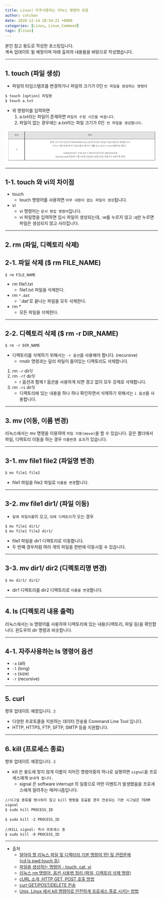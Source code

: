 ```yaml
---
title: Linux) 자주사용하는 리눅스 명령어 모음
author: cotchan 
date: 2020-12-14 18:54:21 +0800 
categories: [Linux, Linux_Command]
tags: [linux]
---
```



본인 참고 용도로 작성한 포스팅입니다.    
계속 업데이트 될 예정이며 아래 출처의 내용들을 바탕으로 작성했습니다.        


---


## 1. touch (파일 생성)

+ 파일의 타임스탬프를 변경하거나 파일의 크기가 0인 `빈 파일을 생성하는 명령어`

```terminal
$ touch [option] 파일명
$ touch a.txt
```

+ 위 명령어를 입력하면
    1. a.txt라는 파일이 존재하면 `파일의 수정 시간을 바꿉니다.`
    2. 파일이 없는 경우에는 a.txt라는 파일 크기가 0인` 빈 파일을 생성합니다.` 

![Desktop View](/assets/img/post/linux/2020-12-14-linux-touch.png)

---

## 1-1. touch 와 vi의 차이점

+ touch
    + touch 명령어를 사용하면 `아무 내용이 없는 파일이 생성`됩니다.
+ vi
    + vi 명령어는 `문서 편집 명령어`입니다. 
    + vi 파일명을 입력하면 임시 파일이 생성되는데, :w를 누르지 않고 :q만 누르면 파일은 생성되지 않고 사라집니다.


---

## 2. rm (파일, 디렉토리 삭제)

## 2-1. 파일 삭제 ($ rm FILE_NAME)

```terminal
$ rm FILE_NAME
```

+ rm file1.txt
	+ file1.txt 파일을 삭제한다.
+ rm `*.dat`
	+ '.dat'로 끝나는 파일을 모두 삭제한다.
+ rm *
	+ 모든 파일을 삭제한다.

---

## 2-2. 디렉토리 삭제 ($ rm -r DIR_NAME)

```terminal
$ rm -r DIR_NAME
```

+ 디렉토리를 삭제하기 위해서는 `-r 옵션`을 사용해야 합니다. (recursive)
    + rmdir 명령과는 달리 파일이 들어있는 디렉토리도 삭제합니다.

1. rm `-r` dir1/
2. rm `-rf` dir1/
    + r 옵션과 함께 f 옵션을 사용하게 되면 경고 없이 모두 강제로 삭제합니다.
3. rm `-ri` dir1/
    + 디렉토리에 있는 내용을 하나 하나 확인하면서 삭제하기 위해서는 `i 옵션`을 사용합니다.


---

## 3. mv (이동, 이름 변경)

리눅스에서는 mv 명령을 이용하여 `파일 이동(move)`을 할 수 있습니다. 같은 폴더에서 파일, 디렉토리 이동을 하는 경우 `이름변경 효과`가 있습니다.

---

## 3-1. mv file1 file2 (파일명 변경)

```terminal
$ mv file1 file2
```

+ file1 파일을 file2 파일로 `이름을 변경`합니다.

---

## 3-2. mv file1 dir1/ (파일 이동)

+ `앞에 파일이름`이 오고, `뒤에 디렉토리`가 오는 경우

```terminal
$ mv file1 dir1/
$ mv file1 file2 dir1/ 
```

+ file1 파일을 dir1 디렉토리로 이동합니다.
+ 두 번째 경우처럼 여러 개의 파일을 한번에 이동시킬 수 있습니다.


---

## 3-3. mv dir1/ dir2 (디렉토리명 변경)

```terminal
$ mv dir1/ dir2/
```

+ dir1 디렉토리를 dir2 디렉토리로 `이름을 변경`합니다.


---

## 4. ls (디렉토리 내용 출력)

리눅스에서는 ls 명령어를 사용하여 디렉토리에 있는 내용(디렉토리, 파일 등)을 확인합니다. 윈도우의 dir 명령과 비슷합니다.

---

## 4-1. 자주사용하는 ls 명령어 옵션

+ `-a` (all)
+ `-l` (long)
+ `-s` (size)
+ `-r` (recursive)


---

## 5. curl

향후 업데이트 예정입니다. :)    

+ 다양한 프로토콜을 지원하는 데이터 전송용 Command Line Tool 입니다.
+ HTTP, HTTPS, FTP, SFTP, SMTP 등을 지원합니다.

---

## 6. kill (프로세스 종료)

향후 업데이트 예정입니다. :)            

+ kill 은 용도에 맞지 않게 이름이 지어진 명령어중의 하나로 실행하면 `signal`을 프로세스에게 `보내게 됩니다.`
    + signal 은 software interrupt 의 일종으로 어떤 이벤트가 발생했음을 프로세스에게 알려주는 매커니즘입니다.

```terminal
//시그널 종류를 명시하지 않고 kill 명령을 호출할 경우 전송되는 기본 시그널은 TERM signal
$ sudo kill PROCESS_ID

$ sudo kill -2 PROCESS_ID    

//KILL signal: 즉시 프로세스 종
$ sudo kill -9 PROCESS_ID     
```



---
+ 출처
	+ [알아야 할 리눅스 파일 및 디렉터리 기본 명령어 1탄 및 관련문제(cd,ls,pwd,touch 등)](https://jhnyang.tistory.com/13?category=815412)
	+ [파일을 생성하는 명령어 - touch, cat, vi](https://kwmblog.tistory.com/8)        
	+ [리눅스 rm 명령어, 옵션 사용법 정리 (파일, 디렉토리 삭제 명령)](https://withcoding.com/95)
	+ [cURL 소개, HTTP GET, POST 호출 방법](https://blog.naver.com/PostView.nhn?blogId=wideeyed&logNo=221350638501&proxyReferer=https:%2F%2Fwww.google.com%2F)
	+ [curl GET/POST/DELETE 전송](https://developyo.tistory.com/11)
	+ [Unix, Linux 에서 kill 명령어로 안전하게 프로세스 종료 시키는 방법](https://www.lesstif.com/system-admin/unix-linux-kill-12943674.html)
